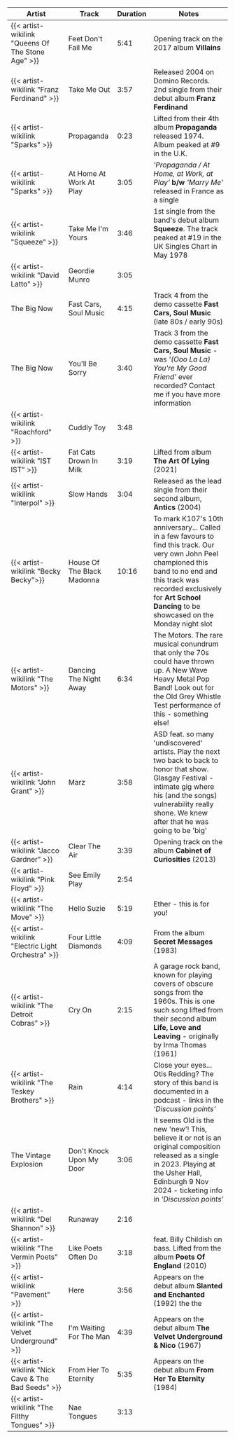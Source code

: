 | Artist                                              | Track                      | Duration | Notes                                                                                                                                                                                                                                            |
|-----------------------------------------------------|----------------------------|----------|--------------------------------------------------------------------------------------------------------------------------------------------------------------------------------------------------------------------------------------------------|
| {{< artist-wikilink "Queens Of The Stone Age" >}}   | Feet Don't Fail Me         | 5:41     | Opening track on the 2017 album **Villains**                                                                                                                                                                                                     |
| {{< artist-wikilink "Franz Ferdinand" >}}           | Take Me Out                | 3:57     | Released 2004 on Domino Records. 2nd single from their debut album **Franz Ferdinand**                                                                                                                                                           |
| {{< artist-wikilink "Sparks" >}}                    | Propaganda                 | 0:23     | Lifted from their 4th album **Propaganda** released 1974. Album peaked at #9 in the U.K.                                                                                                                                                         |
| {{< artist-wikilink "Sparks" >}}                    | At Home At Work At Play    | 3:05     | _'Propaganda / At Home, at Work, at Play'_ **b/w** _'Marry Me'_ released in France as a single                                                                                                                                                   |
| {{< artist-wikilink "Squeeze" >}}                   | Take Me I'm Yours          | 3:46     | 1st single from the band's debut album **Squeeze**. The track peaked at #19 in the UK Singles Chart in May 1978                                                                                                                                  |
| {{< artist-wikilink "David Latto" >}}               | Geordie Munro              | 3:05     |                                                                                                                                                                                                                                                  |
| The Big Now                                         | Fast Cars, Soul Music      | 4:15     | Track 4 from the demo cassette **Fast Cars, Soul Music** (late 80s / early 90s)                                                                                                                                                                  |
| The Big Now                                         | You'll Be Sorry            | 3:40     | Track 3 from the demo cassette **Fast Cars, Soul Music** - was _'(Ooo La La) You\'re My Good Friend'_ ever recorded? Contact me if you have more information                                                                                     |
| {{< artist-wikilink "Roachford" >}}                 | Cuddly Toy                 | 3:48     |                                                                                                                                                                                                                                                  |
| {{< artist-wikilink "IST IST" >}}                   | Fat Cats Drown In Milk     | 3:19     | Lifted from album **The Art Of Lying** (2021)                                                                                                                                                                                                    |
| {{< artist-wikilink "Interpol" >}}                  | Slow Hands                 | 3:04     | Released as the lead single from their second album, **Antics** (2004)                                                                                                                                                                           |
| {{< artist-wikilink "Becky Becky">}}                | House Of The Black Madonna | 10:16    | To mark K107's 10th anniversary... Called in a few favours to find this track. Our very own John Peel championed this band to no end and this track was recorded exclusively for **Art School Dancing** to be showcased on the Monday night slot |
| {{< artist-wikilink "The Motors" >}}                | Dancing The Night Away     | 6:34     | The Motors. The rare musical conundrum that only the 70s could have thrown up. A New Wave Heavy Metal Pop Band! Look out for the Old Grey Whistle Test performance of this - something else!                                                     |
| {{< artist-wikilink "John Grant" >}}                | Marz                       | 3:58     | ASD feat. so many 'undiscovered' artists. Play the next two back to back to honor that show. Glasgay Festival - intimate gig where his (and the songs) vulnerability really shone. We knew after that he was going to be 'big'                   |
| {{< artist-wikilink "Jacco Gardner" >}}             | Clear The Air              | 3:39     | Opening track on the album **Cabinet of Curiosities** (2013)                                                                                                                                                                                     |
| {{< artist-wikilink "Pink Floyd" >}}                | See Emily Play             | 2:54     |                                                                                                                                                                                                                                                  |
| {{< artist-wikilink "The Move" >}}                  | Hello Suzie                | 5:19     | Ether - this is for you!                                                                                                                                                                                                                         |
| {{< artist-wikilink "Electric Light Orchestra" >}}  | Four Little Diamonds       | 4:09     | From the album **Secret Messages** (1983)                                                                                                                                                                                                        |
| {{< artist-wikilink "The Detroit Cobras" >}}        | Cry On                     | 2:15     | A garage rock band, known for playing covers of obscure songs from the 1960s. This is one such song lifted from their second album **Life, Love and Leaving** - originally by Irma Thomas (1961)                                                 |
| {{< artist-wikilink "The Teskey Brothers" >}}       | Rain                       | 4:14     | Close your eyes... Otis Redding? The story of this band is documented in a podcast - links in the _'Discussion points'_                                                                                                                          |
| The Vintage Explosion                               | Don't Knock Upon My Door   | 3:06     | It seems Old is the new 'new'! This, believe it or not is an original composition released as a single in 2023. Playing at the Usher Hall, Edinburgh 9 Nov 2024 - ticketing info in _'Discussion points'_                                        |
| {{< artist-wikilink "Del Shannon" >}}               | Runaway                    | 2:16     |                                                                                                                                                                                                                                                  |
| {{< artist-wikilink "The Vermin Poets" >}}          | Like Poets Often Do        | 3:18     | feat. Billy Childish on bass. Lifted from the album **Poets Of England** (2010)                                                                                                                                                                  |
| {{< artist-wikilink "Pavement" >}}                  | Here                       | 3:56     | Appears on the debut album **Slanted and Enchanted** (1992)                                                                                                                    the the                                                           |
| {{< artist-wikilink "The Velvet Underground" >}}    | I'm Waiting For The Man    | 4:39     | Appears on the debut album **The Velvet Underground & Nico** (1967)                                                                                                                                                                              |
| {{< artist-wikilink "Nick Cave & The Bad Seeds" >}} | From Her To Eternity       | 5:35     | Appears on the debut album **From Her To Eternity** (1984)                                                                                                                                                                                       |
| {{< artist-wikilink "The Filthy Tongues" >}}        | Nae Tongues                | 3:13     |                                                                                                                                                                                                                                                  |
